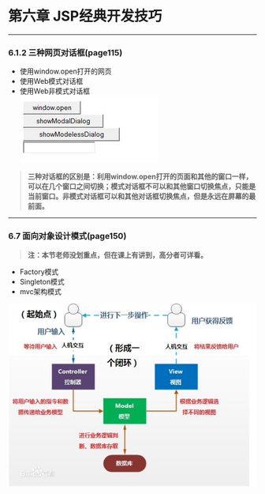 # 第六章 JSP经典开发技巧
----------
### 6.1.2 三种网页对话框(page115)
* 使用window.open打开的网页
* 使用Web模式对话框
* 使用Web非模式对话框  
![](./img/dialogs.JPG)

> **三种对话框的区别是：利用window.open打开的页面和其他的窗口一样，可以在几个窗口之间切换；模式对话框不可以和其他窗口切换焦点，只能是当前窗口。非模式对话框可以和其他对话框切换焦点，但是永远在屏幕的最前面。**

----------
### 6.7 面向对象设计模式(page150)
>**注：本节老师没划重点，但在课上有讲到，高分者可详看。**


- Factory模式
- Singleton模式
- mvc架构模式

![](./img/mvc.jpg)